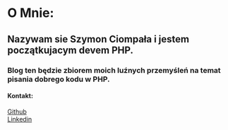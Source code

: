# O Mnie:
## Nazywam sie Szymon Ciompała i jestem początkujacym devem PHP.
### Blog ten będzie zbiorem moich luźnych przemyśleń na temat pisania dobrego kodu w PHP.
#### Kontakt:
[Github](https://github.com/zawiszaty)  
[Linkedin](https://www.linkedin.com/in/szymon-ciompala-036497163/)  